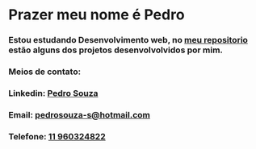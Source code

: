 
<!--
**PedroSzSantana/PedroSzSantana** is a ✨ _special_ ✨ repository because its `README.md` (this file) appears on your GitHub profile.

Here are some ideas to get you started:

- 🔭 I’m currently working on ...
- 🌱 I’m currently learning ...
- 👯 I’m looking to collaborate on ...
- 🤔 I’m looking for help with ...
- 💬 Ask me about ...
- 📫 How to reach me: ...
- 😄 Pronouns: ...
- ⚡ Fun fact: ...
-->
<h1> Prazer meu nome é Pedro </h1>
<h3>Estou estudando Desenvolvimento web, no <a href="https://github.com/PedroSzSantana/PedroSzSantana">meu repositorio</a> estão alguns dos projetos desenvolvolvidos por mim.</h3>
<h3>Meios de contato:</h3>
<h3>Linkedin: <a href="https://www.linkedin.com/in/pedro-souza-3ab330226/">Pedro Souza</a></h3>
<h3>Email: <a href="mailto:pedrosouza-s@hotmail.com" target="_blank">pedrosouza-s@hotmail.com</a></h3>
<h3>Telefone: <a href="tel:11960324822">11 960324822<a></h3>
